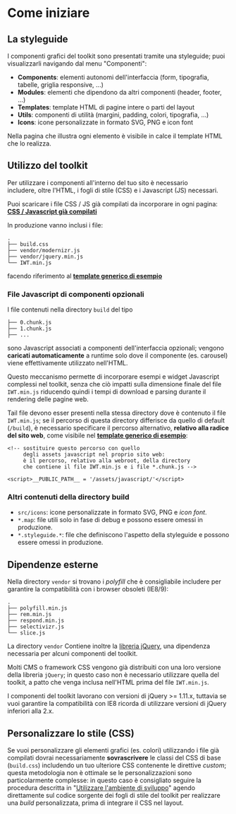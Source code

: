 # Come iniziare

## La styleguide

I componenti grafici del toolkit sono presentati tramite una styleguide;
puoi visualizzarli navigando dal menu "Componenti":

- **Components**: elementi autonomi dell'interfaccia (form, tipografia, tabelle, griglia responsive, ...)  
- **Modules**: elementi che dipendono da altri componenti (header, footer, ...)
- **Templates**: template HTML di pagine intere o parti del layout
- **Utils**: componenti di utilità (margini, padding, colori, tipografia, ...)
- **Icons**: icone personalizzate in formato SVG, PNG e icon font

Nella pagina che illustra ogni elemento è visibile in calce il template HTML che lo realizza.

## Utilizzo del toolkit

Per utilizzare i componenti all'interno del tuo sito è necessario<br>
includere, oltre l'HTML, i fogli di stile (CSS) e i Javascript (JS) necessari.

Puoi scaricare i file CSS / JS già compilati da incorporare in ogni pagina:<br>
**[CSS / Javascript già compilati](https://github.com/italia/ita-web-toolkit/tree/gh-pages/ita-web-toolkit/build)**

In produzione vanno inclusi i file:

```
.
├── build.css
├── vendor/modernizr.js
├── vendor/jquery.min.js
└── IWT.min.js
```

facendo riferimento al
**[template generico di esempio](https://raw.githubusercontent.com/italia/ita-web-toolkit/gh-pages/ita-web-toolkit/build/index.html)**

### File Javascript di componenti opzionali

I file contenuti nella directory `build` del tipo

```
├── 0.chunk.js
├── 1.chunk.js
├── ...
```

sono Javascript associati a componenti dell'interfaccia opzionali; vengono **caricati automaticamente** a runtime
solo dove il componente (es. carousel) viene effettivamente utilizzato nell'HTML.

Questo meccanismo permette di incorporare esempi e widget Javascript complessi nel toolkit, senza che ciò impatti sulla dimensione
finale del file `IWT.min.js` riducendo quindi i tempi di download e parsing durante il rendering delle pagine web.

Tail file devono esser presenti nella stessa directory dove è contenuto il file `IWT.min.js`;
se il percorso di questa directory differisce da quello di default (`/build`), è necessario specificare
il percorso alternativo, **relativo alla radice del sito web**, come visibile nel
**[template generico di esempio](https://raw.githubusercontent.com/italia/ita-web-toolkit/gh-pages/build/index.html)**:

```
<!-- sostituire questo percorso con quello
     degli assets javascript nel proprio sito web:
     è il percorso, relativo alla webroot, della directory
     che contiene il file IWT.min.js e i file *.chunk.js -->

<script>__PUBLIC_PATH__ = '/assets/javascript/'</script>
```

### Altri contenuti della directory build

- `src/icons`: icone personalizzate in formato SVG, PNG e *icon font*.
- `*.map`: file utili solo in fase di debug e possono essere omessi in produzione.
- `*.styleguide.*`: file che definiscono l'aspetto della styleguide e possono essere omessi in produzione.

## Dipendenze esterne

Nella directory `vendor` si trovano i *polyfill* che è consigliabile includere per garantire la compatibilità
con i browser obsoleti (IE8/9):

```
.
├── polyfill.min.js
├── rem.min.js
├── respond.min.js
├── selectivizr.js
└── slice.js
```

La directory `vendor` Contiene inoltre la [libreria jQuery](https://jquery.com/),
una dipendenza necessaria per alcuni componenti del toolkit.

Molti CMS o framework CSS vengono già distribuiti con una loro versione della libreria `jQuery`;
in questo caso non è necessario utilizzare quella del toolkit, a patto che venga inclusa
nell'HTML prima del file `IWT.min.js`.

I componenti del toolkit lavorano con versioni di jQuery >= 1.11.x, tuttavia
se vuoi garantire la compatibilità con IE8 ricorda di utilizzare versioni
di jQuery inferiori alla 2.x.

## Personalizzare lo stile (CSS)

Se vuoi personalizzare gli elementi grafici (es. colori)
utilizzando i file già compilati dovrai necessariamente **sovrascrivere** le classi del CSS di base (`build.css`)
includendo un tuo ulteriore CSS contenente le direttive *custom*;
questa metodologia non è ottimale se le personalizzazioni
sono particolarmente complesse: in questo caso è consigliato
seguire la procedura descritta in "[Utilizzare l'ambiente di sviluppo](sviluppare)"
agendo direttamente sul codice sorgente dei fogli di stile del toolkit
per realizzare una *build* personalizzata, prima di integrare il CSS nel layout.
